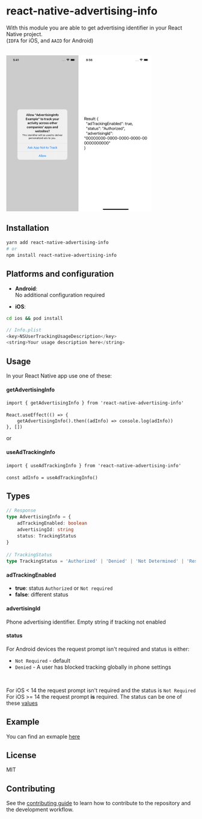 # react-native-advertising-info

With this module you are able to get advertising identifier in your React Native project. 
<br/>
(`IDFA` for iOS, and `AAID` for Android) 

<br/>
<div>
<img src="./assets/prompt.png" width="38%">
<img src="./assets/authorized.png" width="38%">
</div>

## Installation

```sh
yarn add react-native-advertising-info
# or 
npm install react-native-advertising-info
```

## Platforms and configuration
- <b>Android</b>:
  <br/>
  No additional configuration required

- <b>iOS</b>:

```sh
cd ios && pod install
```

```swift
// Info.plist
<key>NSUserTrackingUsageDescription</key>
<string>Your usage description here</string>
```

## Usage
In your React Native app use one of these:

#### getAdvertisingInfo

```tsx
import { getAdvertisingInfo } from 'react-native-advertising-info'

React.useEffect(() => {
    getAdvertisingInfo().then((adInfo) => console.log(adInfo))
}, [])
```

or 

#### useAdTrackingInfo

```tsx
import { useAdTrackingInfo } from 'react-native-advertising-info'

const adInfo = useAdTrackingInfo()
```

## Types

```ts
// Response
type AdvertisingInfo = {
    adTrackingEnabled: boolean
    advertisingId: string
    status: TrackingStatus
}

// TrackingStatus
type TrackingStatus = 'Authorized' | 'Denied' | 'Not Determined' | 'Restricted' | 'Unknown' | 'Not Required'
```

#### <b>adTrackingEnabled</b>
- <b>true</b>:  status `Authorized` or `Not required` 
- <b>false</b>: different status

#### <b>advertisingId</b>
Phone advertising identifier. Empty string if tracking not enabled

#### <b>status</b>
For Android devices the request prompt isn't required and status is either:
- `Not Required` - default
- `Denied` - A user has blocked tracking globally in phone settings
<br/>

For iOS < 14 the request prompt isn't required and the status is `Not Required`
<br/>
For iOS >= 14 the request prompt <b>is</b> required. The status can be one of these [values](https://developer.apple.com/documentation/apptrackingtransparency/attrackingmanager/authorizationstatus)


## Example
You can find an exmaple [here](https://github.com/iceu-bb/react-native-advertising-info/blob/master/example/src/App.tsx)


## License

MIT

## Contributing

See the [contributing guide](CONTRIBUTING.md) to learn how to contribute to the repository and the development workflow.
